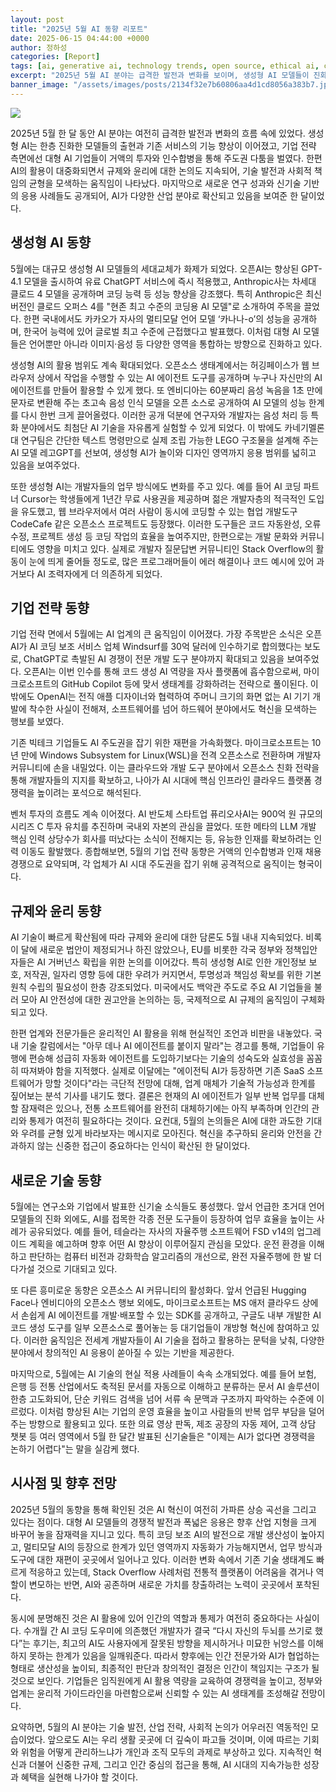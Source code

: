 ```yaml
---
layout: post
title: "2025년 5월 AI 동향 리포트"
date: 2025-06-15 04:44:00 +0000
author: 정하성
categories: [Report]
tags: [ai, generative ai, technology trends, open source, ethical ai, corporate strategy, innovation]
excerpt: "2025년 5월 AI 분야는 급격한 발전과 변화를 보이며, 생성형 AI 모델들이 진화하고 기업들은 대형 인수합병과 투자를 통해 AI 주도권을 강화하고 있습니다. AI 기술의 확산과 함께 규제 및 윤리에 대한 논의도 활발히 이뤄지고 있으며, AI 기술이 다양한 산업에 응용되면서 업무 효율성을 높이고 있습니다. 앞으로도 AI는 생활 전반에 더 깊이 파고들어 기회와 위험을 관리해야 하며, 지속적인 혁신과 규제, 인간 중심의 접근이 중요할 것입니다."
banner_image: "/assets/images/posts/2134f32e7b60806aa4d1cd8056a383b7.jpg"
---
```


![](https://haseong.github.io/assets/images/posts/2134f32e7b60806aa4d1cd8056a383b7.jpg)

2025년 5월 한 달 동안 AI 분야는 여전히 급격한 발전과 변화의 흐름 속에 있었다. 생성형 AI는 한층 진화한 모델들의 출현과 기존 서비스의 기능 향상이 이어졌고, 기업 전략 측면에선 대형 AI 기업들이 거액의 투자와 인수합병을 통해 주도권 다툼을 벌였다. 한편 AI의 활용이 대중화되면서 규제와 윤리에 대한 논의도 지속되어, 기술 발전과 사회적 책임의 균형을 모색하는 움직임이 나타났다. 마지막으로 새로운 연구 성과와 신기술 기반의 응용 사례들도 공개되어, AI가 다양한 산업 분야로 확산되고 있음을 보여준 한 달이었다.

## 생성형 AI 동향

5월에는 대규모 생성형 AI 모델들의 세대교체가 화제가 되었다. 오픈AI는 향상된 GPT-4.1 모델을 출시하여 유료 ChatGPT 서비스에 즉시 적용했고, Anthropic사는 차세대 클로드 4 모델을 공개하며 코딩 능력 등 성능 향상을 강조했다. 특히 Anthropic은 최신 버전인 클로드 오퍼스 4를 "현존 최고 수준의 코딩용 AI 모델"로 소개하여 주목을 끌었다. 한편 국내에서도 카카오가 자사의 멀티모달 언어 모델 ‘카나나-o’의 성능을 공개하며, 한국어 능력에 있어 글로벌 최고 수준에 근접했다고 발표했다. 이처럼 대형 AI 모델들은 언어뿐만 아니라 이미지·음성 등 다양한 영역을 통합하는 방향으로 진화하고 있다.

생성형 AI의 활용 범위도 계속 확대되었다. 오픈소스 생태계에서는 허깅페이스가 웹 브라우저 상에서 작업을 수행할 수 있는 AI 에이전트 도구를 공개하며 누구나 자신만의 AI 에이전트를 만들어 활용할 수 있게 했다. 또 엔비디아는 60분짜리 음성 녹음을 1초 만에 문자로 변환해 주는 초고속 음성 인식 모델을 오픈 소스로 공개하여 AI 모델의 성능 한계를 다시 한번 크게 끌어올렸다. 이러한 공개 덕분에 연구자와 개발자는 음성 처리 등 특화 분야에서도 최첨단 AI 기술을 자유롭게 실험할 수 있게 되었다. 이 밖에도 카네기멜론대 연구팀은 간단한 텍스트 명령만으로 실제 조립 가능한 LEGO 구조물을 설계해 주는 AI 모델 레고GPT를 선보여, 생성형 AI가 놀이와 디자인 영역까지 응용 범위를 넓히고 있음을 보여주었다.

또한 생성형 AI는 개발자들의 업무 방식에도 변화를 주고 있다. 예를 들어 AI 코딩 파트너 Cursor는 학생들에게 1년간 무료 사용권을 제공하며 젊은 개발자층의 적극적인 도입을 유도했고, 웹 브라우저에서 여러 사람이 동시에 코딩할 수 있는 협업 개발도구 CodeCafe 같은 오픈소스 프로젝트도 등장했다. 이러한 도구들은 코드 자동완성, 오류 수정, 프로젝트 생성 등 코딩 작업의 효율을 높여주지만, 한편으로는 개발 문화와 커뮤니티에도 영향을 미치고 있다. 실제로 개발자 질문답변 커뮤니티인 Stack Overflow의 활동이 눈에 띄게 줄어들 정도로, 많은 프로그래머들이 에러 해결이나 코드 예시에 있어 과거보다 AI 조력자에게 더 의존하게 되었다.

## 기업 전략 동향

기업 전략 면에서 5월에는 AI 업계의 큰 움직임이 이어졌다. 가장 주목받은 소식은 오픈AI가 AI 코딩 보조 서비스 업체 Windsurf를 30억 달러에 인수하기로 합의했다는 보도로, ChatGPT로 촉발된 AI 경쟁이 전문 개발 도구 분야까지 확대되고 있음을 보여주었다. 오픈AI는 이번 인수를 통해 코드 생성 AI 역량을 자사 플랫폼에 흡수함으로써, 마이크로소프트의 GitHub Copilot 등에 맞서 생태계를 강화하려는 전략으로 풀이된다. 이 밖에도 OpenAI는 전직 애플 디자이너와 협력하여 주머니 크기의 화면 없는 AI 기기 개발에 착수한 사실이 전해져, 소프트웨어를 넘어 하드웨어 분야에서도 혁신을 모색하는 행보를 보였다.

기존 빅테크 기업들도 AI 주도권을 잡기 위한 재편을 가속화했다. 마이크로소프트는 10년 만에 Windows Subsystem for Linux(WSL)을 전격 오픈소스로 전환하며 개발자 커뮤니티에 손을 내밀었다. 이는 클라우드와 개발 도구 분야에서 오픈소스 친화 전략을 통해 개발자들의 지지를 확보하고, 나아가 AI 시대에 핵심 인프라인 클라우드 플랫폼 경쟁력을 높이려는 포석으로 해석된다.

벤처 투자의 흐름도 계속 이어졌다. AI 반도체 스타트업 퓨리오사AI는 900억 원 규모의 시리즈 C 투자 유치를 추진하며 국내외 자본의 관심을 끌었다. 또한 메타의 LLM 개발 핵심 인력 상당수가 회사를 떠났다는 소식이 전해지는 등, 유능한 인재를 확보하려는 인력 이동도 활발했다. 종합해보면, 5월의 기업 전략 동향은 거액의 인수합병과 인재 채용 경쟁으로 요약되며, 각 업체가 AI 시대 주도권을 잡기 위해 공격적으로 움직이는 형국이다.

## 규제와 윤리 동향

AI 기술이 빠르게 확산됨에 따라 규제와 윤리에 대한 담론도 5월 내내 지속되었다. 비록 이 달에 새로운 법안이 제정되거나 하진 않았으나, EU를 비롯한 각국 정부와 정책입안자들은 AI 거버넌스 확립을 위한 논의를 이어갔다. 특히 생성형 AI로 인한 개인정보 보호, 저작권, 일자리 영향 등에 대한 우려가 커지면서, 투명성과 책임성 확보를 위한 기본 원칙 수립의 필요성이 한층 강조되었다. 미국에서도 백악관 주도로 주요 AI 기업들을 불러 모아 AI 안전성에 대한 권고안을 논의하는 등, 국제적으로 AI 규제의 움직임이 구체화되고 있다.

한편 업계와 전문가들은 윤리적인 AI 활용을 위해 현실적인 조언과 비판을 내놓았다. 국내 기술 칼럼에서는 "아무 데나 AI 에이전트를 붙이지 말라"는 경고를 통해, 기업들이 유행에 편승해 성급히 자동화 에이전트를 도입하기보다는 기술의 성숙도와 실효성을 꼼꼼히 따져봐야 함을 지적했다. 실제로 이달에는 "에이전틱 AI가 등장하면 기존 SaaS 소프트웨어가 망할 것이다"라는 극단적 전망에 대해, 업계 매체가 기술적 가능성과 한계를 짚어보는 분석 기사를 내기도 했다. 결론은 현재의 AI 에이전트가 일부 반복 업무를 대체할 잠재력은 있으나, 전통 소프트웨어를 완전히 대체하기에는 아직 부족하며 인간의 관리와 통제가 여전히 필요하다는 것이다. 요컨대, 5월의 논의들은 AI에 대한 과도한 기대와 우려를 균형 있게 바라보자는 메시지로 모아진다. 혁신을 추구하되 윤리와 안전을 간과하지 않는 신중한 접근이 중요하다는 인식이 확산된 한 달이었다.

## 새로운 기술 동향

5월에는 연구소와 기업에서 발표한 신기술 소식들도 풍성했다. 앞서 언급한 초거대 언어모델들의 진화 외에도, AI를 접목한 각종 전문 도구들이 등장하여 업무 효율을 높이는 사례가 공유되었다. 예를 들어, 테슬라는 자사의 자율주행 소프트웨어 FSD v14의 업그레이드 계획을 예고하며 향후 어떤 AI 향상이 이루어질지 관심을 모았다. 운전 환경을 이해하고 판단하는 컴퓨터 비전과 강화학습 알고리즘의 개선으로, 완전 자율주행에 한 발 더 다가설 것으로 기대되고 있다.

또 다른 흥미로운 동향은 오픈소스 AI 커뮤니티의 활성화다. 앞서 언급된 Hugging Face나 엔비디아의 오픈소스 행보 외에도, 마이크로소프트는 MS 애저 클라우드 상에서 손쉽게 AI 에이전트를 개발·배포할 수 있는 SDK를 공개하고, 구글도 내부 개발한 AI 코드 생성 도구를 일부 오픈소스로 풀어놓는 등 대기업들이 개방형 혁신에 참여하고 있다. 이러한 움직임은 전세계 개발자들이 AI 기술을 접하고 활용하는 문턱을 낮춰, 다양한 분야에서 창의적인 AI 응용이 쏟아질 수 있는 기반을 제공한다.

마지막으로, 5월에는 AI 기술의 현실 적용 사례들이 속속 소개되었다. 예를 들어 보험, 은행 등 전통 산업에서도 축적된 문서를 자동으로 이해하고 분류하는 문서 AI 솔루션이 한층 고도화되어, 단순 키워드 검색을 넘어 서류 속 문맥과 구조까지 파악하는 수준에 이르렀다. 이처럼 향상된 AI는 기업의 운영 효율을 높이고 사람들의 반복 업무 부담을 덜어주는 방향으로 활용되고 있다. 또한 의료 영상 판독, 제조 공장의 자동 제어, 고객 상담 챗봇 등 여러 영역에서 5월 한 달간 발표된 신기술들은 "이제는 AI가 없다면 경쟁력을 논하기 어렵다"는 말을 실감케 했다.

## 시사점 및 향후 전망

2025년 5월의 동향을 통해 확인된 것은 AI 혁신이 여전히 가파른 상승 곡선을 그리고 있다는 점이다. 대형 AI 모델들의 경쟁적 발전과 폭넓은 응용은 향후 산업 지형을 크게 바꾸어 놓을 잠재력을 지니고 있다. 특히 코딩 보조 AI의 발전으로 개발 생산성이 높아지고, 멀티모달 AI의 등장으로 한계가 있던 영역까지 자동화가 가능해지면서, 업무 방식과 도구에 대한 재편이 곳곳에서 일어나고 있다. 이러한 변화 속에서 기존 기술 생태계도 빠르게 적응하고 있는데, Stack Overflow 사례처럼 전통적 플랫폼이 어려움을 겪거나 역할이 변모하는 반면, AI와 공존하며 새로운 가치를 창출하려는 노력이 곳곳에서 포착된다.

동시에 분명해진 것은 AI 활용에 있어 인간의 역할과 통제가 여전히 중요하다는 사실이다. 수개월 간 AI 코딩 도우미에 의존했던 개발자가 결국 “다시 자신의 두뇌를 쓰기로 했다”는 후기는, 최고의 AI도 사용자에게 잘못된 방향을 제시하거나 미묘한 뉘앙스를 이해하지 못하는 한계가 있음을 일깨워준다. 따라서 향후에는 인간 전문가와 AI가 협업하는 형태로 생산성을 높이되, 최종적인 판단과 창의적인 결정은 인간이 책임지는 구조가 될 것으로 보인다. 기업들은 임직원에게 AI 활용 역량을 교육하여 경쟁력을 높이고, 정부와 업계는 윤리적 가이드라인을 마련함으로써 신뢰할 수 있는 AI 생태계를 조성해갈 전망이다.

요약하면, 5월의 AI 분야는 기술 발전, 산업 전략, 사회적 논의가 어우러진 역동적인 모습이었다. 앞으로도 AI는 우리 생활 곳곳에 더 깊숙이 파고들 것이며, 이에 따르는 기회와 위험을 어떻게 관리하느냐가 개인과 조직 모두의 과제로 부상하고 있다. 지속적인 혁신과 더불어 신중한 규제, 그리고 인간 중심의 접근을 통해, AI 시대의 지속가능한 성장과 혜택을 실현해 나가야 할 것이다.



